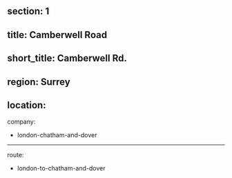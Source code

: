 section: 1
----
title: Camberwell Road
----
short_title: Camberwell Rd.
----
region: Surrey
----
location: 
----
company:
- london-chatham-and-dover
----
route:
- london-to-chatham-and-dover
